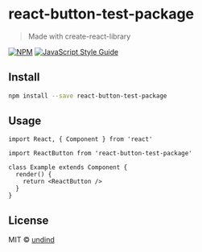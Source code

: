 # react-button-test-package

> Made with create-react-library

[![NPM](https://img.shields.io/npm/v/react-button-test-package.svg)](https://www.npmjs.com/package/react-button-test-package) [![JavaScript Style Guide](https://img.shields.io/badge/code_style-standard-brightgreen.svg)](https://standardjs.com)

## Install

```bash
npm install --save react-button-test-package
```

## Usage

```tsx
import React, { Component } from 'react'

import ReactButton from 'react-button-test-package'

class Example extends Component {
  render() {
    return <ReactButton />
  }
}
```

## License

MIT © [undind](https://github.com/undind)
